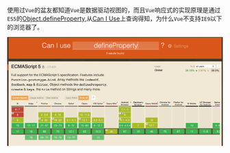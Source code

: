 使用过`Vue`的盆友都知道`Vue`是数据驱动视图的，而且`Vue`响应式的实现原理是通过`ES5`的[Object.defineProperty](https://developer.mozilla.org/zh-CN/docs/Web/JavaScript/Reference/Global_Objects/Object/defineProperty),从[Can I Use](https://caniuse.com/)上查询得知，为什么`Vue`不支持`IE9`以下的浏览器了。

![defineProperty.png](./images/defineProperty.png)

